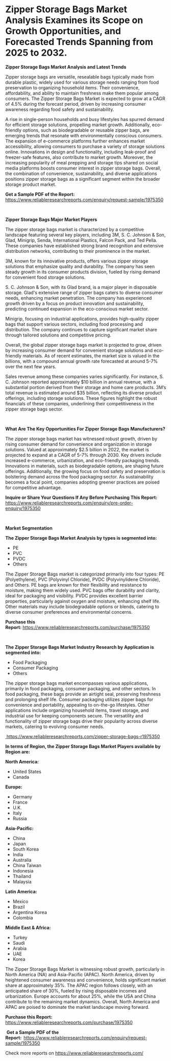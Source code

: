 <p><h1>Zipper Storage Bags Market Analysis Examines its Scope on Growth Opportunities, and Forecasted Trends Spanning from 2025 to 2032.</h1></p><p><strong>Zipper Storage Bags Market Analysis and Latest Trends</strong></p>
<p><p>Zipper storage bags are versatile, resealable bags typically made from durable plastic, widely used for various storage needs ranging from food preservation to organizing household items. Their convenience, affordability, and ability to maintain freshness make them popular among consumers. The Zipper Storage Bags Market is expected to grow at a CAGR of 4.5% during the forecast period, driven by increasing consumer awareness regarding food safety and sustainability.</p><p>A rise in single-person households and busy lifestyles has spurred demand for efficient storage solutions, propelling market growth. Additionally, eco-friendly options, such as biodegradable or reusable zipper bags, are emerging trends that resonate with environmentally conscious consumers. The expansion of e-commerce platforms further enhances market accessibility, allowing consumers to purchase a variety of storage solutions online. Innovations in design and functionality, including leak-proof and freezer-safe features, also contribute to market growth. Moreover, the increasing popularity of meal prepping and storage tips shared on social media platforms boosts consumer interest in zipper storage bags. Overall, the combination of convenience, sustainability, and diverse applications positions zipper storage bags as a significant segment within the broader storage product market.</p></p>
<p><strong>Get a Sample PDF of the Report:&nbsp;</strong> <a href="https://www.reliableresearchreports.com/enquiry/request-sample/1975350?utm_campaign=2255&utm_medium=2&utm_source=Github&utm_content=ia&utm_term=05042025&utm_id=zipper-storage-bags">https://www.reliableresearchreports.com/enquiry/request-sample/1975350</a></p>
<p>&nbsp;</p>
<p><strong>Zipper Storage Bags Major Market Players</strong></p>
<p><p>The zipper storage bags market is characterized by a competitive landscape featuring several key players, including 3M, S. C. Johnson & Son, Glad, Minigrip, Senda, International Plastics, Falcon Pack, and Ted Pella. These companies have established strong brand recognition and extensive distribution networks, contributing to their prominence in the market.</p><p>3M, known for its innovative products, offers various zipper storage solutions that emphasize quality and durability. The company has seen steady growth in its consumer products division, fueled by rising demand for convenient food storage solutions. </p><p>S. C. Johnson & Son, with its Glad brand, is a major player in disposable storage. Glad's extensive range of zipper bags caters to diverse consumer needs, enhancing market penetration. The company has experienced growth driven by a focus on product innovation and sustainability, predicting continued expansion in the eco-conscious market sector.</p><p>Minigrip, focusing on industrial applications, provides high-quality zipper bags that support various sectors, including food processing and distribution. The company continues to capture significant market share through tailored solutions and competitive pricing.</p><p>Overall, the global zipper storage bags market is projected to grow, driven by increasing consumer demand for convenient storage solutions and eco-friendly materials. As of recent estimates, the market size is valued in the billions, with a compound annual growth rate forecasted at around 5-7% over the next few years.</p><p>Sales revenue among these companies varies significantly. For instance, S. C. Johnson reported approximately $10 billion in annual revenue, with a substantial portion derived from their storage and home care products. 3M’s total revenue is estimated around $35 billion, reflecting its diverse product offerings, including storage solutions. These figures highlight the robust financials of these companies, underlining their competitiveness in the zipper storage bags sector.</p></p>
<p>&nbsp;</p>
<p><strong>What Are The Key Opportunities For Zipper Storage Bags Manufacturers?</strong></p>
<p><p>The zipper storage bags market has witnessed robust growth, driven by rising consumer demand for convenience and organization in storage solutions. Valued at approximately $2.5 billion in 2022, the market is projected to expand at a CAGR of 5-7% through 2030. Key drivers include increased e-commerce, urbanization, and eco-friendly packaging trends. Innovations in materials, such as biodegradable options, are shaping future offerings. Additionally, the growing focus on food safety and preservation is bolstering demand across the food packaging sector. As sustainability becomes a focal point, companies adopting greener practices are poised for competitive advantage.</p></p>
<p><strong>Inquire or Share Your Questions If Any Before Purchasing This Report:</strong> <a href="https://www.reliableresearchreports.com/enquiry/pre-order-enquiry/1975350?utm_campaign=2255&utm_medium=2&utm_source=Github&utm_content=ia&utm_term=05042025&utm_id=zipper-storage-bags">https://www.reliableresearchreports.com/enquiry/pre-order-enquiry/1975350</a></p>
<p>&nbsp;</p>
<p><strong>Market Segmentation</strong></p>
<p><strong>The Zipper Storage Bags Market Analysis by types is segmented into:</strong></p>
<p><ul><li>PE</li><li>PVC</li><li>PVDC</li><li>Others</li></ul></p>
<p><p>The Zipper Storage Bags market is categorized primarily into four types: PE (Polyethylene), PVC (Polyvinyl Chloride), PVDC (Polyvinylidene Chloride), and Others. PE bags are known for their flexibility and resistance to moisture, making them widely used. PVC bags offer durability and clarity, ideal for packaging and visibility. PVDC provides excellent barrier properties, particularly against oxygen and moisture, enhancing shelf life. Other materials may include biodegradable options or blends, catering to diverse consumer preferences and environmental concerns.</p></p>
<p><strong>Purchase this Report:&nbsp;</strong><a href="https://www.reliableresearchreports.com/purchase/1975350?utm_campaign=2255&utm_medium=2&utm_source=Github&utm_content=ia&utm_term=05042025&utm_id=zipper-storage-bags">https://www.reliableresearchreports.com/purchase/1975350</a></p>
<p>&nbsp;</p>
<p><strong>The Zipper Storage Bags Market Industry Research by Application is segmented into:</strong></p>
<p><ul><li>Food Packaging</li><li>Consumer Packaging</li><li>Others</li></ul></p>
<p><p>The zipper storage bags market encompasses various applications, primarily in food packaging, consumer packaging, and other sectors. In food packaging, these bags provide an airtight seal, preserving freshness and prolonging shelf life. Consumer packaging utilizes zipper bags for convenience and portability, appealing to on-the-go lifestyles. Other applications include organizing household items, travel storage, and industrial use for keeping components secure. The versatility and functionality of zipper storage bags drive their popularity across diverse markets, catering to evolving consumer needs.</p></p>
<p><a href="https://www.reliableresearchreports.com/zipper-storage-bags-r1975350?utm_campaign=2255&utm_medium=2&utm_source=Github&utm_content=ia&utm_term=05042025&utm_id=zipper-storage-bags">&nbsp;https://www.reliableresearchreports.com/zipper-storage-bags-r1975350</a></p>
<p><strong>In terms of Region, the Zipper Storage Bags Market Players available by Region are:</strong></p>
<p>
    <p> <strong> North America: </strong>
        <ul>
            <li>United States</li>
            <li>Canada</li>
        </ul>
        </p> 
    <p> <strong> Europe: </strong>
        <ul>
            <li>Germany</li>
            <li>France</li>
            <li>U.K.</li>
            <li>Italy</li>
            <li>Russia</li>
        </ul>
        </p> 
    <p> <strong> Asia-Pacific: </strong>
        <ul>
            <li>China</li>
            <li>Japan</li>
            <li>South Korea</li>
            <li>India</li>
            <li>Australia</li>
            <li>China Taiwan</li>
            <li>Indonesia</li>
            <li>Thailand</li>
            <li>Malaysia</li>
        </ul>
        </p> 
    <p> <strong> Latin America: </strong>
        <ul>
            <li>Mexico</li>
            <li>Brazil</li>
            <li>Argentina Korea</li>
            <li>Colombia</li>
        </ul>
        </p> 
    <p> <strong> Middle East & Africa: </strong>
        <ul>
            <li>Turkey</li>
            <li>Saudi</li>
            <li>Arabia</li>
            <li>UAE</li>
            <li>Korea</li>
        </ul>
    </p>
    </p>
<p><p>The Zipper Storage Bags Market is witnessing robust growth, particularly in North America (NA) and Asia-Pacific (APAC). North America, driven by heightened consumer awareness and convenience, holds significant market share at approximately 35%. The APAC region follows closely, with an anticipated share of 30%, fueled by rising disposable incomes and urbanization. Europe accounts for about 25%, while the USA and China contribute to the remaining market dynamics. Overall, North America and APAC are poised to dominate the market landscape moving forward.</p></p>
<p><strong>Purchase this Report: </strong><a href="https://www.reliableresearchreports.com/purchase/1975350?utm_campaign=2255&utm_medium=2&utm_source=Github&utm_content=ia&utm_term=05042025&utm_id=zipper-storage-bags">https://www.reliableresearchreports.com/purchase/1975350</a></p>
<p>&nbsp;<strong>Get a Sample PDF of the Report:&nbsp;&nbsp;</strong><a href="https://www.reliableresearchreports.com/enquiry/request-sample/1975350?utm_campaign=2255&utm_medium=2&utm_source=Github&utm_content=ia&utm_term=05042025&utm_id=zipper-storage-bags">https://www.reliableresearchreports.com/enquiry/request-sample/1975350</a></p>
<p><strong></strong></p>
<p>Check more reports on <a href="https://www.reliableresearchreports.com/?utm_campaign=2255&utm_medium=2&utm_source=Github&utm_content=ia&utm_term=05042025&utm_id=zipper-storage-bags">https://www.reliableresearchreports.com/</a></p>